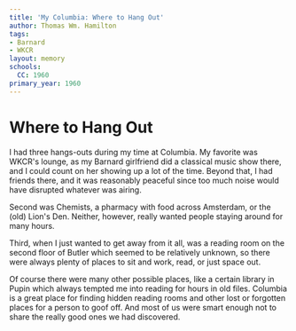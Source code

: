 ```yaml
---
title: 'My Columbia: Where to Hang Out'
author: Thomas Wm. Hamilton
tags:
- Barnard
- WKCR
layout: memory
schools:
  CC: 1960
primary_year: 1960
---
```

# Where to Hang Out

I had three hangs-outs during my time at Columbia.  My favorite was WKCR's lounge, as my Barnard girlfriend did a classical music show there, and I could count on her showing up a lot of the time.  Beyond that, I had friends there, and it was reasonably peaceful since too much noise would have disrupted whatever was airing.

Second was Chemists, a pharmacy with food across Amsterdam, or the (old) Lion's Den.  Neither, however, really wanted people staying around for many hours.

Third, when I just wanted to get away from it all, was a reading room on the second floor of Butler which seemed to be relatively unknown, so there were always plenty of places to sit and work, read, or just space out.

Of course there were many other possible places, like a certain library in Pupin which always tempted me into reading for hours in old files.  Columbia is a great place for finding hidden reading rooms and other lost or forgotten places for a person to goof off.  And most of us were smart enough not to share the really good ones we had discovered.

